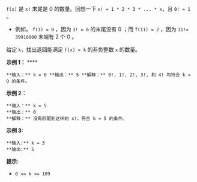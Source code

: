  `f(x)` 是 `x!` 末尾是 0 的数量。回想一下 `x! = 1 * 2 * 3 * ... * x`，且 `0! = 1` 。

  * 例如， `f(3) = 0` ，因为 `3! = 6` 的末尾没有 0 ；而 `f(11) = 2` ，因为 `11!= 39916800` 末端有 2 个 0 。

给定 `k`，找出返回能满足 `f(x) = k` 的非负整数 `x` 的数量。



**示例 1：** ****

    
    
    **输入：** k = 0 **输出：** 5 **解释：** 0!, 1!, 2!, 3!, 和 4! 均符合 k = 0 的条件。
    

**示例 2：**

    
    
    **输入：** k = 5
    **输出：** 0
    **解释：** 没有匹配到这样的 x!，符合 k = 5 的条件。

**示例 3:**

    
    
    **输入:** k = 3
    **输出:** 5
    



**提示:**

  * `0 <= k <= 109`

